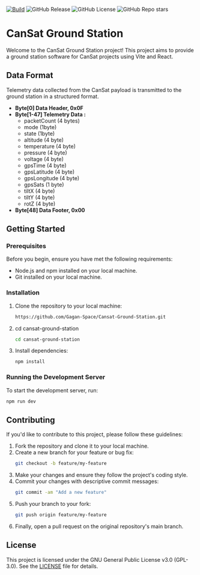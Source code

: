 [![Build](https://github.com/Gagan-Space/Cansat-Ground-Station/actions/workflows/deploy.yaml/badge.svg)](https://github.com/Gagan-Space/Cansat-Ground-Station/actions/workflows/deploy.yaml)
![GitHub Release](https://img.shields.io/github/v/release/Gagan-Space/Cansat-Ground-Station)
![GitHub License](https://img.shields.io/github/license/Gagan-Space/Cansat-Ground-Station)
![GitHub Repo stars](https://img.shields.io/github/stars/Gagan-Space/Cansat-Ground-Station?style=flat)

# CanSat Ground Station

Welcome to the CanSat Ground Station project! This project aims to provide a ground station software for CanSat projects using Vite and React.

## Data Format

Telemetry data collected from the CanSat payload is transmitted to the ground station in a structured format.

- **Byte[0] Data Header, 0x0F**
- **Byte[1-47] Telemetry Data :**
   - packetCount (4 bytes)
   - mode (1byte)
   - state (1byte)
   - altitude (4 byte)
   - temperature (4 byte)
   - pressure (4 byte)
   - voltage (4 byte)
   - gpsTime (4 byte)
   - gpsLatitude (4 byte)
   - gpsLongitude (4 byte)
   - gpsSats (1 byte)
   - tiltX (4 byte)
   - tiltY (4 byte)
   - rotZ (4 byte)
- **Byte[48] Data Footer, 0x00**

## Getting Started

### Prerequisites

Before you begin, ensure you have met the following requirements:

- Node.js and npm installed on your local machine.
- Git installed on your local machine.

### Installation

1. Clone the repository to your local machine:
   ```sh
   https://github.com/Gagan-Space/Cansat-Ground-Station.git
   ```
2. cd cansat-ground-station
   ```sh
   cd cansat-ground-station
   ```
3. Install dependencies:
   ```sh
   npm install
   ```

### Running the Development Server

To start the development server, run:

```sh
npm run dev
```

## Contributing

If you'd like to contribute to this project, please follow these guidelines:

1. Fork the repository and clone it to your local machine.
2. Create a new branch for your feature or bug fix:
   ```sh
   git checkout -b feature/my-feature
   ```
3. Make your changes and ensure they follow the project's coding style.
4. Commit your changes with descriptive commit messages:
   ```sh
   git commit -am "Add a new feature"
   ```
5. Push your branch to your fork:
   ```sh
   git push origin feature/my-feature
   ```
6. Finally, open a pull request on the original repository's main branch.

## License

This project is licensed under the GNU General Public License v3.0 (GPL-3.0). See the [LICENSE](LICENSE) file for details.
